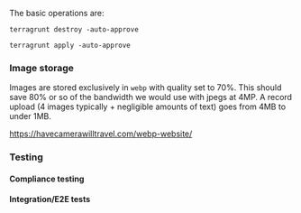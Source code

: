 The basic operations are:

`terragrunt destroy -auto-approve`

`terragrunt apply -auto-approve`

### Image storage

Images are stored exclusively in `webp` with quality set to 70%. This should
save 80% or so of the bandwidth we would use with jpegs at 4MP. A record upload
(4 images typically + negligible amounts of text) goes from 4MB to under 1MB.

https://havecamerawilltravel.com/webp-website/

### Testing

#### Compliance testing

#### Integration/E2E tests

